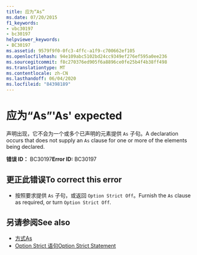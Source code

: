```yaml
---
title: 应为“As”
ms.date: 07/20/2015
f1_keywords:
- vbc30197
- bc30197
helpviewer_keywords:
- BC30197
ms.assetid: 9579f9f0-0fc3-4ffc-a1f9-c700662ef105
ms.openlocfilehash: 94e109abc5102bd24cc9349ef276ef595a0ee236
ms.sourcegitcommit: f8c270376ed905f6a8896ce0fe25b4f4b38ff498
ms.translationtype: MT
ms.contentlocale: zh-CN
ms.lasthandoff: 06/04/2020
ms.locfileid: "84398189"
---
```

# <a name="as-expected"></a><span data-ttu-id="1cfa8-102">应为“As”</span><span class="sxs-lookup"><span data-stu-id="1cfa8-102">'As' expected</span></span>
<span data-ttu-id="1cfa8-103">声明出现，它不会为一个或多个已声明的元素提供 `As` 子句。</span><span class="sxs-lookup"><span data-stu-id="1cfa8-103">A declaration occurs that does not supply an `As` clause for one or more of the elements being declared.</span></span>  
  
 <span data-ttu-id="1cfa8-104">**错误 ID：** BC30197</span><span class="sxs-lookup"><span data-stu-id="1cfa8-104">**Error ID:** BC30197</span></span>  
  
## <a name="to-correct-this-error"></a><span data-ttu-id="1cfa8-105">更正此错误</span><span class="sxs-lookup"><span data-stu-id="1cfa8-105">To correct this error</span></span>  
  
- <span data-ttu-id="1cfa8-106">按照要求提供 `As` 子句，或返回 `Option Strict Off`。</span><span class="sxs-lookup"><span data-stu-id="1cfa8-106">Furnish the `As` clause as required, or turn `Option Strict Off`.</span></span>  
  
## <a name="see-also"></a><span data-ttu-id="1cfa8-107">另请参阅</span><span class="sxs-lookup"><span data-stu-id="1cfa8-107">See also</span></span>

- [<span data-ttu-id="1cfa8-108">方式</span><span class="sxs-lookup"><span data-stu-id="1cfa8-108">As</span></span>](../language-reference/statements/as-clause.md)
- [<span data-ttu-id="1cfa8-109">Option Strict 语句</span><span class="sxs-lookup"><span data-stu-id="1cfa8-109">Option Strict Statement</span></span>](../language-reference/statements/option-strict-statement.md)
